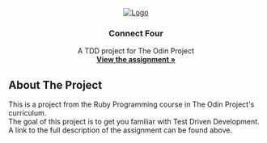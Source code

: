 <p align="center">
  <a href="https://www.theodinproject.com">
    <img src="https://www.theodinproject.com/assets/odin-logo-2d729f16279e9fc3b58ce847eacf07f883bdfc95eb23bb5064ed59d36ef551d6.svg" alt="Logo">
  </a>

  <h3 align="center">Connect Four</h3>

  <p align="center">
    A TDD project for The Odin Project
    <br />
    <a href="https://www.theodinproject.com/courses/ruby-programming/lessons/testing-your-ruby-code"><strong>View the assignment »</strong></a>
    <br />
  </p>
</p>

<!-- ABOUT THE PROJECT -->
## About The Project

This is a project from the Ruby Programming course in The Odin Project's curriculum.<br />
The goal of this project is to get you familiar with Test Driven Development.<br />
A link to the full description of the assignment can be found above.

